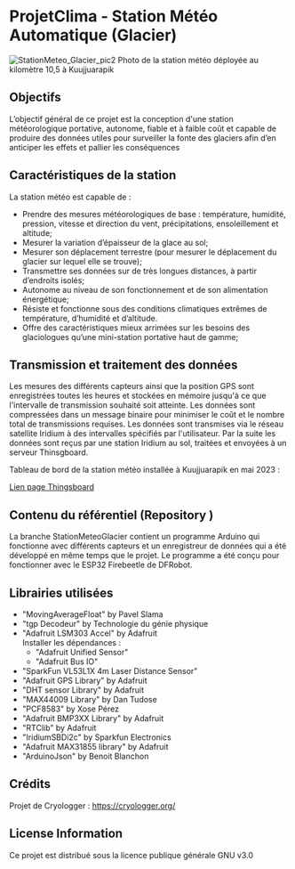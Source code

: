 # ProjetClima - Station Météo Automatique (Glacier)
![StationMeteo_Glacier_pic2](https://github.com/climatoLab/StationMeteoGlacier/assets/102256913/95f78aa6-38ef-4310-b76b-416026506cf9)
Photo de la station météo déployée au kilomètre 10,5 à Kuujjuarapik

## Objectifs
L’objectif général de ce projet est la conception d'une station météorologique portative, autonome, fiable et à faible coût et capable de produire des données utiles pour surveiller la fonte des glaciers afin d’en anticiper les effets et pallier les conséquences

## Caractéristiques de la station 
La station météo est capable de :
- Prendre des mesures météorologiques de base : température, humidité, pression, vitesse et direction du vent, précipitations, ensoleillement et altitude;
- Mesurer la variation d’épaisseur de la glace au sol;
- Mesurer son déplacement terrestre (pour mesurer le déplacement du glacier sur lequel elle se trouve);
- Transmettre ses données sur de très longues distances, à partir d’endroits isolés;
- Autonome au niveau de son fonctionnement et de son alimentation énergétique;
- Résiste et fonctionne sous des conditions climatiques extrêmes de température, d’humidité et d’altitude.
- Offre des caractéristiques mieux arrimées sur les besoins des glaciologues qu’une mini-station portative haut de gamme;

## Transmission et traitement des données
Les mesures des différents capteurs ainsi que la position GPS sont enregistrées toutes les heures et stockées en mémoire jusqu'à ce que l'intervalle de transmission souhaité soit atteinte. Les données sont compressées dans un message binaire pour minimiser le coût et le nombre total de transmissions requises. Les données sont transmises via le réseau satellite Iridium à des intervalles spécifiés par l'utilisateur. Par la suite les données sont reçus par une station Iridium au sol, traitées et envoyées à un serveur Thinsgboard.

Tableau de bord de la station météo installée à Kuujjuarapik en mai 2023 :

<a href="https://thingsboard.cloud/dashboard/17a06570-f024-11ed-97ca-e57c88951dd5?publicId=cb8d6950-f06c-11ed-97ca-e57c88951dd5" target="_blank">Lien page Thingsboard</a>

## Contenu du référentiel (Repository )
La branche StationMeteoGlacier contient un programme Arduino qui fonctionne avec différents capteurs et un enregistreur de données qui a été développé en même temps que le projet. Le programme a été conçu pour fonctionner avec le ESP32 Firebeetle de DFRobot.

## Librairies utilisées
- "MovingAverageFloat" by Pavel Slama
- "tgp Decodeur" by Technologie du génie physique
- "Adafruit LSM303 Accel" by Adafruit  
	Installer les dépendances :
	- "Adafruit Unified Sensor"
	- "Adafruit Bus IO"
- "SparkFun VL53L1X 4m Laser Distance Sensor"
- "Adafruit GPS Library" by Adafruit
- "DHT sensor Library" by Adafruit
- "MAX44009 Library" by Dan Tudose
- "PCF8583" by Xose Pérez
- "Adafruit BMP3XX Library" by Adafruit
- "RTClib" by Adafruit	
- "IridiumSBDi2c" by Sparkfun Electronics
- "Adafruit MAX31855 library" by Adafruit
- "ArduinoJson" by Benoit Blanchon

## Crédits
Projet de Cryologger : https://cryologger.org/

## License Information
Ce projet est distribué sous la licence publique générale GNU v3.0

